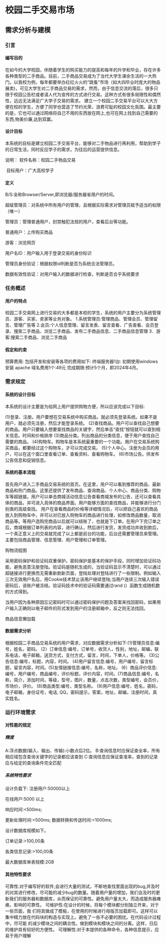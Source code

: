# 校园二手交易市场

## 需求分析与建模

### 引言

#### 编写目的

在如今的大学校园，伴随着学生的购买能力的提高和每年的升学和毕业，存在许多各种类型的二手商品。目前，二手商品交易成为了当代大学生课余生活的一大热门。以我校为例，每年都要举办红红火火的“跳蚤”市场（如大四毕业时庞大的物品展卖)，可见大学生对二手商品交易的需求，然而，由于信息交流的落后，很多只限于校园公告栏或者请人代为宣传的方式进行交易。这种方式有很多局限性和偶然性，远远无法满足广大学子交易的需求。
建立一个校园二手交易平台可以大大方便在校的学生，方便了同学也营造了节约光荣，浪费可耻的校园文化氛围。最主要的是，它也可以通过网络将自己不用的东西放在网上,也可在网上找到自己需要的东西,物美价廉,达到双赢。

#### 设计目标

本系统的目标是建立校园二手交易平台，能够对二手物品进行再利用，帮助到学子的日常生活，同时反应学子的需求，为往后的运营提供信息。

说明： 软件名称：校园二手物品交易

​       目标用户：广大高校学子

#### 定义

B/S:全称Browser/Server,即浏览器/服务器省用户的时间。

超级管理员：对系统中所有用户的管理，且根据实际需求对管理员赋予适当的权限（唯一）

管理员：管理普通用户，封禁触犯法规的用户，查看后台等功能。

普通用户：上传购买商品

游客：浏览网页

用户名ID：用户输入用于登录交易的身份标识

管理员身份验证：根据权限id判断是否为系统合法管理员。

数据有效性验证：对用户输入的数据进行检查，判断是否合乎系统要求

### 任务概述

#### 用户的特点
校园二手交易网上进行交易的大多都是本校的学生，系统的用户主要分为系统管理员、游客、买家、卖家等业务对象。
1.系统管理员:管理商品、管理会员、管理留言、管理广告等
2.会员:个人信息管理、留言发表、留言查看、广告查看、会员登录、搜索二手商品、浏览二手商品、发布二手商品信息、二手商品信息管理
3．游客:搜索二手商品、浏览二手商品

#### 假定和约束
预算费用:
包括开发和安装等各项的费用如下:
终端服务器1台: 初期使用windows 安装 apache   域名费用1个:49元
完成期限:预计5个月，即2024年4月。

### 需求规定

#### 系统的设计目标
本系统的设计主要是为给网上用户提供购物方便，所以应该完成以下目标:

(1)登录、注册。用户要想在交易系统中购买商品，就必须先登录系统。如果不是用户，就必须先注册，然后才能登录系统。
(2)查找商品。用户可以查找自己想要的商品。用户只要输入想要查找商品的关键字，然后单击“查找”按钮就可以查到相关信息。时间和价格排序
(3)商品分类。列出商品的分类信息，便于用户查找自己需要的商品。
(4)购物车。购物车是本系统最重要的一个功能。用户在交易系统购买商品，都要经过这个购物车，才可以完成交易。
(5)个人中心。注册为会员的用户，可以在这个窗口里查看订单、查看资料、查看购物车。
(6)市场公告。供发布公告信息和促销信息。

#### 系统的基本流程
首先用户进入二手商品交易系统的首页。在这里，用户可以看到推荐的商品、最新商品和热门商品。这里还提供了发布商品、查询商品、个人中心、商品分类、购物车等超链接。用户可以单击商城活动信息公告查看商城发布的公告，还可以查看具体的商品，并可进入具体的商品界面。用户能够方面的查找商品，并能够进行分门别类的高级查找。
用户在查看商品的价格等详细情况后，可以把自己喜欢的商品放入到购物车中，并可以对已放入购物车的商品进行处理，如修改商品数量，取消商品等。等用户选购完商品以后就可以结账了，也就是下订单。在用户下完订单之后，商城根据订单列表的内容，进行确认，然后进行发货，发货成功并收到款后，一个真正意义上的交易就完成了以上都是前台的功能，后台还需要管理员来管理。主要包括商品管理、信息管理、用户管理和订单管理。

购物流程图

采用密码保护和验证码双重保护。密码保护是基本的保护手段，同时增加验证码功能，避免恶意注册登陆。验证码是随机生成的，当验证码显示不清楚时，可以通过超链接进行更换而无需重新剧新页面，登陆处理对登陆进行了一些限制。例如输入三次无效用户名后，用Cookie技术禁止该用户继续登陆;当用户连续三次输入错误密码后，该账户被冻结。验证码技术中的验证码需要通过rand (）函数生成随机数的方式得到。

当用户因为各种原因忘记密码时可以通过密码保护问题及答案来找回密码，如果用户输入正确则以电子邮件的形式发到用户的注册邮箱中，反之则无法找回。

商品信息懒加载

#### 数据需求分析
根据校园二手商品交易系统的用户需求，对应数据需求分析如下:(1)管理员信息:编号，姓名，密码。
(2〉订单信息:编号，订单号，收货人，性别，地址，邮编，联系电话，电子邮箱，送货方式，支付方式，留言，时间，下单人，价格等。
(3)公告信息:编号，标题，内容，时间。
(4)用户留言信息:编号，用户编号，留言标题，留言内容，时间。(5)友情链接信息:编号，名称，地址。
(6）商品评价信息:编号，用户编号，商品编号，评价标题，评价内容，时间。(7)商品信息:编号，名称，简介，添加时间，等级，型号，图片，数量，点击次数，类型编号，会员价，市场价，评价。
(8)商品类型:编号，类型名称。
(9)用户信息:编号，姓名，密码，电子邮箱，身份证号，电话,
QQ，密码提示，答案，地址，邮编，注册时间，真实姓名。

### 运行环境需求

#### 对性能的规定
##### 精度
A:浮点数据(输入、输出、传输):小数点后2位。
B:查询信息时应保证查全率，所有相应域包含查询关键字的记录都应该查到
C:查询信息应保证查准率，查到的记录应与给定的查询条件完全匹配

##### 系统特性要求

设计负载下:
注册用户:50000以上

在线用户:5000 以上

响应时间:<500ms;

更新处理时间:<500ms;
数据转换和传送时间:<1000ms;

设计数据库规模如下。

订单记录:>100,00条

各类信息记录:>100,00条

最大数据库单表规模:2GB

#### 其他特性要求

可靠性:对于编写好的软件,会进行大量的测试，不断地查找里面出现的bug,并及时的对其进行修改，尽可能的减少bug的数量。随着用户量的增加，我们会及时的更新我们的服务器和数据库，从而保证的可靠性。避免用户量太大，而造成服务器瘫痪，影响的可靠性。
可维护性:在设计的时候，将每个模块都分别独立开来，对于一些页面，我
们将其做成了模板，在使用的时候进行母版页加载即可。这样可以集中精力放在代码块的构造与实现上。避免了一些不必要的困扰。在代码设计过程中，尽可能
的减少模块之间的耦合性。做到模块和模块之间的分离。这样，日后的维护具有较好的方便性。
可理解性:对于本提供的各种命令，各种信息提示，应易于用户理解